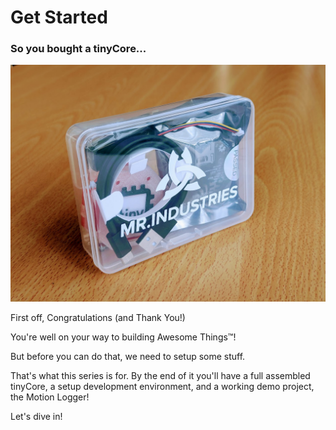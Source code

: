 # Get Started

### So you bought a tinyCore...

![PXL_20250605_163640724.jpg](index/PXL_20250605_163640724.jpg)

First off, Congratulations (and Thank You!)

You're well on your way to building Awesome Things™!

But before you can do that, we need to setup some stuff.

That's what this series is for. By the end of it you'll have a full assembled tinyCore, a setup development environment, and a working demo project,
the Motion Logger!

Let's dive in!